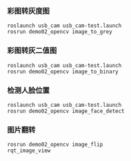 ### 彩图转灰度图

```
roslaunch usb_cam usb_cam-test.launch
rosrun demo02_opencv image_to_grey
```
### 彩图转灰二值图

```
roslaunch usb_cam usb_cam-test.launch
rosrun demo02_opencv image_to_binary
```
### 检测人脸位置

```
roslaunch usb_cam usb_cam-test.launch
rosrun demo02_opencv image_face_detect
```
### 图片翻转

```
rosrun demo02_opencv image_flip
rqt_image_view
```
